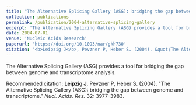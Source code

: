 ```yaml
---
title: "The Alternative Splicing Gallery (ASG): bridging the gap between genome and transcriptome"
collection: publications
permalink: /publication/2004-alternative-splicing-gallery
excerpt: 'The Alternative Splicing Gallery (ASG) provides a tool for bridging the gap between genome and transcriptome analysis.'
date: 2004-07-01
venue: 'Nucleic Acids Research'
paperurl: 'https://doi.org/10.1093/nar/gkh730'
citation: '<b>Leipzig J</b>, Pevzner P, Heber S. (2004). &quot;The Alternative Splicing Gallery (ASG): bridging the gap between genome and transcriptome.&quot; <i>Nucl. Acids. Res.</i> 32: 3977-3983.'
---
```

The Alternative Splicing Gallery (ASG) provides a tool for bridging the gap between genome and transcriptome analysis.

Recommended citation: <b>Leipzig J</b>, Pevzner P, Heber S. (2004). "The Alternative Splicing Gallery (ASG): bridging the gap between genome and transcriptome." <i>Nucl. Acids. Res.</i> 32: 3977-3983.
